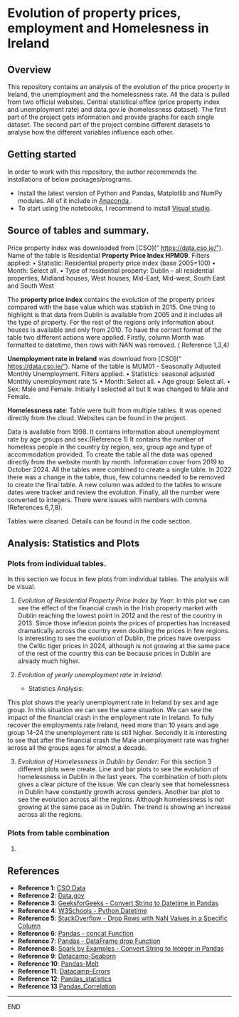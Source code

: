 # Evolution of property prices, employment and Homelesness in Ireland 

## Overview

This repository contains an analysis of the evolution of the price property in Ireland, the unemployment and the homelessness rate.
All the data is pulled from two official websites. Central statistical office (price property index and unemployment rate) and data.gov.ie (homelessness dataset).
The first part of the project gets information and provide graphs for each single dataset. The second part of the project combine different datasets to analyse how the different variables influence each other.

## Getting started

In order to work with this repository, the author recommends the installations of below packages/programs.

*	Install the latest version of Python and Pandas, Matplotlib and NumPy modules. All of it include in  [Anaconda ]( https://www.anaconda.com/download/). 
*   To start using the notebooks, I recommend to install [Visual studio](https://visualstudio.microsoft.com/downloads/). 

## Source of tables and summary.

Price property index was downloaded from [CSO](“ https://data.cso.ie/”). Name of the table is Residential **Property Price Index HPM09**. Filters applied:
•	Statistic: Residential property price index (base 2005=100)
•	Month: Select all.
•	Type of residential property: Dublin – all residential properties, Midland houses, West houses, Mid-East, Mid-west, South East and South West 

The **property price index** contains the evolution of the property prices compared with the base value which was stablish in 2015. One thing to highlight is that data from Dublin is available from 2005 and it includes all the type of property. For the rest of the regions only information about houses is available and only from 2010. To have the correct format of the table two different actions were applied. Firstly, column Month was formatted to datetime, then rows with NAN was removed. ( Reference 1,3,4)

**Unemployment rate in Ireland** was download from [CSO](“ https://data.cso.ie/”). Name of the table is MUM01 - Seasonally Adjusted Monthly Unemployment. Filters applied.
•	Statistics: seasonal adjusted Monthly unemployment rate %
•	Month: Select all.
•	Age group: Select all.
•	Sex: Male and Female. Initially I selected all but It was changed to Male and Female.

**Homelessness rate**: Table were built from multiple tables. It was opened directly from the cloud. Websites can be found in the project.

Data is available from 1998. It contains information about unemployment rate by age groups and sex.(Reference 1)
It contains the number of homeless people in the country by region, sex, group age and type of accommodation provided. To create the table all the data was opened directly from the website month by month. Information cover from 2019 to October 2024. All the tables were combined to create a single table. In 2022 there was a change in the table, thus, few columns needed to be removed to create the final table. A new column was added to the tables to ensure dates were tracker and review the evolution. Finally, all the number were converted to integers. There were issues with numbers with comma (References 6,7,8).


Tables were cleaned. Details can be found in the code section.


## Analysis: Statistics and Plots

### Plots from individual tables.
In this section we focus in few plots from individual tables. The analysis will be visual.

1)  _Evolution of Residential Property Price Index by Year_: In this plot we can see the effect of the financial crash in the Irish property market with Dublin reaching the lowest point in 2012 and the rest of the country in 2013. Since those inflexion points the prices of properties has increased dramatically across the country even doubling the prices in few regions. Is interesting to see the evolution of Dublin, the prices have overpass the Celtic tiger prices in 2024, although is not growing at the same pace of the rest of the country this can be because prices in Dublin are already much higher.

2)  _Evolution of yearly unemployment rate in Ireland_: 

    - Statistics Analysis:

This plot shows the yearly unemployment rate in Ireland by sex and age group. In this situation we can see the same situation. We can see the impact of the financial crash in the employment rate in Ireland. To fully recover the employments rate Ireland, need more than 10 years and age group 14-24 the unemployment rate is still higher.
Secondly it is interesting to see that after the financial crash the Male unemployment rate was higher across all the groups ages for almost a decade.  

3)  _Evolution of Homelessness in Dublin by Gender_: For this section 3 different plots were create. Line and bar plots to see the evolution of homelessness in Dublin in the last years. The combination of both plots gives a clear picture of the issue. We can clearly see that homelessness in Dublin have constantly growth across genders. Another bar plot to see the evolution across all the regions. Although homelessness is not growing at the same pace as in Dublin. The trend is showing an increase across all the regions.

### Plots from table combination

1)  




## References

- **Reference 1**: [CSO Data](https://data.cso.ie/)
- **Reference 2**: [Data.gov](https://data.gov.ie/)
- **Reference 3**: [GeeksforGeeks - Convert String to Datetime in Pandas](https://www.geeksforgeeks.org/convert-the-column-type-from-string-to-datetime-format-in-pandas-dataframe/)
- **Reference 4**: [W3Schools - Python Datetime](https://www.w3schools.com/python/python_datetime.asp)
- **Reference 5**: [StackOverflow - Drop Rows with NaN Values in a Specific Column](https://stackoverflow.com/questions/13413590/how-to-drop-rows-of-pandas-dataframe-whose-value-in-a-certain-column-is-nan)
- **Reference 6**: [Pandas - concat Function](https://pandas.pydata.org/docs/reference/api/pandas.concat.html)
- **Reference 7**: [Pandas - DataFrame drop Function](https://pandas.pydata.org/docs/reference/api/pandas.DataFrame.drop.html)
- **Reference 8**: [Spark by Examples - Convert String to Integer in Pandas](https://sparkbyexamples.com/pandas/pandas-convert-string-to-integer/)
- **Reference 9**: [Datacamp-Seaborn](https://www.datacamp.com/tutorial/python-seaborn-line-plot-tutorial)
- **Reference 10**: [Pandas-Melt](https://pandas.pydata.org/pandas-docs/stable/reference/api/pandas.melt.html)
- **Reference 11**: [Datacamp-Errors](https://www.datacamp.com/tutorial/settingwithcopywarning-pandas)
- **Reference 12**: [Pandas_statistics](https://pandas.pydata.org/docs/getting_started/intro_tutorials/06_calculate_statistics.html)
- **Reference 13** [Pandas_Correlation](https://pandas.pydata.org/pandas-docs/stable/reference/api/pandas.DataFrame.corr.html)

-----
END